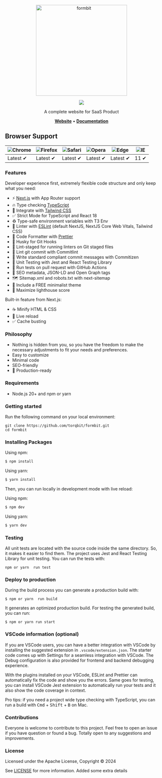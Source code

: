 <p align="center">
  <a href="https://formbit.vercel.app/"><img height="300" src="public/images/screenshot-formbit.jpg" alt="formbit"></a>
</p>

<div align="center">
   <a href="https://formbit.vercel.app/"><img src="public/images/formbit-logo.png" /></a><br>
</div>

<p align="center">A complete website for SaaS Product</p>

<p align="center">
    <a href="https://formbit.vercel.app/"><b>Website</b></a> •
    <a href="https://github.com/torqbit/formbit"><b>Documentation</b></a>
</p>


## Browser Support

| ![Chrome](https://raw.githubusercontent.com/alrra/browser-logos/main/src/chrome/chrome_48x48.png) | ![Firefox](https://raw.githubusercontent.com/alrra/browser-logos/main/src/firefox/firefox_48x48.png) | ![Safari](https://raw.githubusercontent.com/alrra/browser-logos/main/src/safari/safari_48x48.png) | ![Opera](https://raw.githubusercontent.com/alrra/browser-logos/main/src/opera/opera_48x48.png) | ![Edge](https://raw.githubusercontent.com/alrra/browser-logos/main/src/edge/edge_48x48.png) | ![IE](https://raw.githubusercontent.com/alrra/browser-logos/master/src/archive/internet-explorer_9-11/internet-explorer_9-11_48x48.png) |
| ------------------------------------------------------------------------------------------------- | ---------------------------------------------------------------------------------------------------- | ------------------------------------------------------------------------------------------------- | ---------------------------------------------------------------------------------------------- | ------------------------------------------------------------------------------------------- | --------------------------------------------------------------------------------------------------------------------------------------- |
| Latest ✔                                                                                          | Latest ✔                                                                                             | Latest ✔                                                                                          | Latest ✔                                                                                       | Latest ✔                                                                                    | 11 ✔                                                                                                                                    |


### Features

Developer experience first, extremely flexible code structure and only keep what you need:

- ⚡ [Next.js](https://nextjs.org) with App Router support
- 🔥 Type checking [TypeScript](https://www.typescriptlang.org)
- 💎 Integrate with [Tailwind CSS](https://tailwindcss.com)
- ✅ Strict Mode for TypeScript and React 18
- ♻️ Type-safe environment variables with T3 Env
- 📏 Linter with [ESLint](https://eslint.org) (default NextJS, NextJS Core Web Vitals, Tailwind CSS)
- 💖 Code Formatter with [Prettier](https://prettier.io)
- 🦊 Husky for Git Hooks
- 🚫 Lint-staged for running linters on Git staged files
- 🚓 Lint git commit with Commitlint
- 📓 Write standard compliant commit messages with Commitizen
- 🦺 Unit Testing with Jest and React Testing Library
- 👷 Run tests on pull request with GitHub Actions
- 🤖 SEO metadata, JSON-LD and Open Graph tags
- 🗺️ Sitemap.xml and robots.txt with next-sitemap
- 🌈 Include a FREE minimalist theme
- 💯 Maximize lighthouse score

Built-in feature from Next.js:

- ☕ Minify HTML & CSS
- 💨 Live reload
- ✅ Cache busting

### Philosophy

- Nothing is hidden from you, so you have the freedom to make the necessary adjustments to fit your needs and preferences.
- Easy to customize
- Minimal code
- SEO-friendly
- 🚀 Production-ready

### Requirements

- Node.js 20+ and npm or yarn

### Getting started

Run the following command on your local environment:

```shell
git clone https://github.com/torqbit/formbit.git
cd formbit
```

### Installing Packages

Using npm:

```bash
$ npm install
```

Using yarn:

```bash
$ yarn install
```

Then, you can run locally in development mode with live reload:

Using npm:

```bash
$ npm dev
```

Using yarn:

```bash
$ yarn dev
```

### Testing

All unit tests are located with the source code inside the same directory. So, it makes it easier to find them. The project uses Jest and React Testing Library for unit testing. You can run the tests with:

```shell
npm or yarn  run test
```

### Deploy to production

During the build process you can generate a production build with:

```shell
$ npm or yarn  run build
```

It generates an optimized production build. For testing the generated build, you can run:

```shell
$ npm or yarn run start
```

### VSCode information (optional)

If you are VSCode users, you can have a better integration with VSCode by installing the suggested extension in `.vscode/extension.json`. The starter code comes up with Settings for a seamless integration with VSCode. The Debug configuration is also provided for frontend and backend debugging experience.

With the plugins installed on your VSCode, ESLint and Prettier can automatically fix the code and show you the errors. Same goes for testing, you can install VSCode Jest extension to automatically run your tests and it also show the code coverage in context.

Pro tips: if you need a project wide type checking with TypeScript, you can run a build with <kbd>Cmd</kbd> + <kbd>Shift</kbd> + <kbd>B</kbd> on Mac.

### Contributions

Everyone is welcome to contribute to this project. Feel free to open an issue if you have question or found a bug. Totally open to any suggestions and improvements.

### License

Licensed under the Apache License, Copyright © 2024

See [LICENSE](LICENSE) for more information.
Added some extra details
